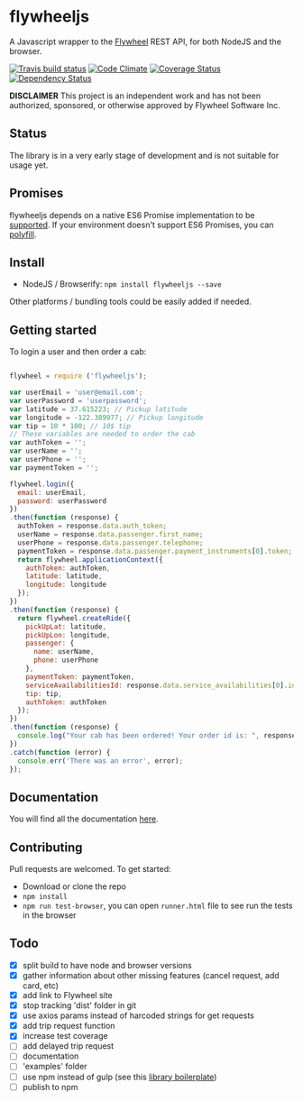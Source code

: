# flywheeljs

A Javascript wrapper to the [Flywheel](http://flywheel.com/) REST API, for both NodeJS and the browser.

[![Travis build status](http://img.shields.io/travis/jchavarri/flywheeljs.svg?style=flat)](https://travis-ci.org/jchavarri/flywheeljs)
[![Code Climate](https://codeclimate.com/github/jchavarri/flywheeljs/badges/gpa.svg)](https://codeclimate.com/github/jchavarri/flywheeljs)
[![Coverage Status](https://coveralls.io/repos/github/jchavarri/flywheeljs/badge.svg?branch=master)](https://coveralls.io/github/jchavarri/flywheeljs?branch=master)
[![Dependency Status](https://david-dm.org/jchavarri/flywheeljs.svg)](https://david-dm.org/jchavarri/flywheeljs)

**DISCLAIMER** This project is an independent work and has not been authorized, sponsored, or otherwise approved by Flywheel Software Inc.

## Status

The library is in a very early stage of development and is not suitable for usage yet.

## Promises

flywheeljs depends on a native ES6 Promise implementation to be [supported](http://caniuse.com/promises).
If your environment doesn't support ES6 Promises, you can [polyfill](https://github.com/jakearchibald/es6-promise).

## Install

- NodeJS / Browserify: `npm install flywheeljs --save`

Other platforms / bundling tools could be easily added if needed.


## Getting started

To login a user and then order a cab:

```javascript

flywheel = require ('flywheeljs');

var userEmail = 'user@email.com';
var userPassword = 'userpassword';
var latitude = 37.615223; // Pickup latitude
var longitude = -122.389977; // Pickup longitude
var tip = 10 * 100; // 10$ tip
// These variables are needed to order the cab
var authToken = '';
var userName = '';
var userPhone = '';
var paymentToken = '';

flywheel.login({
  email: userEmail,
  password: userPassword
})
.then(function (response) {
  authToken = response.data.auth_token;
  userName = response.data.passenger.first_name;
  userPhone = response.data.passenger.telephone;
  paymentToken = response.data.passenger.payment_instruments[0].token;
  return flywheel.applicationContext({
    authToken: authToken,
    latitude: latitude,
    longitude: longitude
  });
})
.then(function (response) {
  return flywheel.createRide({
    pickUpLat: latitude,
    pickUpLon: longitude,
    passenger: {
      name: userName,
      phone: userPhone
    },
    paymentToken: paymentToken,
    serviceAvailabilitiesId: response.data.service_availabilities[0].id,
    tip: tip,
    authToken: authToken
  });
})
.then(function (response) {
  console.log("Your cab has been ordered! Your order id is: ", response.data.id);
})
.catch(function (error) {
  console.err('There was an error', error);
});

```

## Documentation

You will find all the documentation [here](docs/api.md).

## Contributing

Pull requests are welcomed. To get started:

-   Download or clone the repo
-   `npm install`
-   `npm run test-browser`, you can open `runner.html` file to see run the tests in the browser

## Todo

-   [x] split build to have node and browser versions
-   [x] gather information about other missing features (cancel request, add card, etc)
-   [x] add link to Flywheel site
-   [x] stop tracking 'dist' folder in git
-   [x] use axios params instead of harcoded strings for get requests
-   [x] add trip request function
-   [x] increase test coverage
-   [ ] add delayed trip request
-   [ ] documentation
-   [ ] 'examples' folder
-   [ ] use npm instead of gulp (see this [library boilerplate](https://github.com/gaearon/library-boilerplate))
-   [ ] publish to npm
